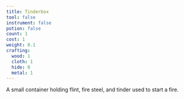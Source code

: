 ```yaml
---
title: Tinderbox
tool: false
instrument: false
potion: false
count: 1
cost: 1
weight: 0.1
crafting:
  wood: 1
  cloth: 1
  hide: 0
  metal: 1
---
```


A small container holding flint, fire steel, and tinder used to start a fire.
